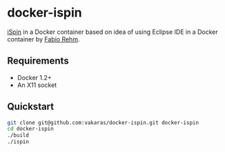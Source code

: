 # docker-ispin

[iSpin](http://spinroot.com/spin/whatispin.html) in a Docker container
based on idea of using Eclipse IDE in a Docker container by 
[Fabio Rehm](https://github.com/fgrehm/docker-eclipse).

## Requirements

* Docker 1.2+
* An X11 socket

## Quickstart

```sh
git clone git@github.com:vakaras/docker-ispin.git docker-ispin
cd docker-ispin
./build
./ispin
```
